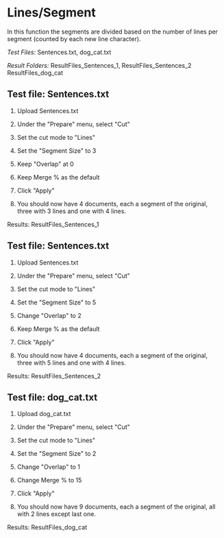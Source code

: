 # Lines/Segment

In this function the segments are divided based on the number of lines per segment 
(counted by each new line character). 


*Test Files:* Sentences.txt, dog_cat.txt

*Result Folders:* ResultFiles_Sentences_1, ResultFiles_Sentences_2
ResultFiles_dog_cat



## Test file: Sentences.txt
1. Upload Sentences.txt

2. Under the "Prepare" menu, select "Cut"

3. Set the cut mode to "Lines"

4. Set the "Segment Size" to 3

5. Keep "Overlap" at 0

6. Keep Merge % as the default

7. Click "Apply"

8. You should now have 4 documents, each a segment of the original, three with 3
 lines and one with 4 lines.

Results: ResultFiles_Sentences_1

## Test file: Sentences.txt

1. Upload Sentences.txt

2. Under the "Prepare" menu, select "Cut"

3. Set the cut mode to "Lines"

4. Set the "Segment Size" to 5

5. Change "Overlap" to 2

6. Keep Merge % as the default

7. Click "Apply"

8. You should now have 4 documents, each a segment of the original, three with 5 
lines and one with 4 lines.

Results: ResultFiles_Sentences_2

## Test file: dog_cat.txt

1. Upload dog_cat.txt

2. Under the "Prepare" menu, select "Cut"

3. Set the cut mode to "Lines"

4. Set the "Segment Size" to 2

5. Change "Overlap" to 1

6. Change Merge % to 15

7. Click "Apply"

8. You should now have 9 documents, each a segment of the original, all with 2 lines 
except last one.

Results: ResultFiles_dog_cat
